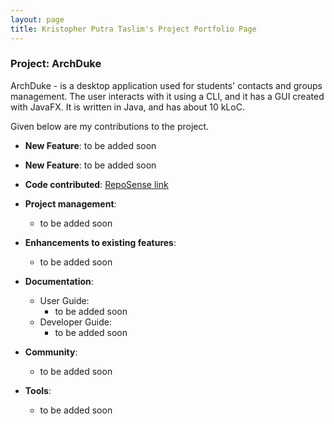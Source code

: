 ```yaml
---
layout: page
title: Kristopher Putra Taslim's Project Portfolio Page
---
```


### Project: ArchDuke

ArchDuke - is a desktop application used for students' contacts and groups management. The user interacts with it using a CLI, and it has a GUI created with JavaFX. It is written in Java, and has about 10 kLoC.

Given below are my contributions to the project.

* **New Feature**: to be added soon

* **New Feature**: to be added soon

* **Code contributed**: [RepoSense link](https://nus-cs2103-ay2122s2.github.io/tp-dashboard/?search=kristopherptaslim&breakdown=true&sort=groupTitle&sortWithin=title&since=2022-02-18&timeframe=commit&mergegroup=&groupSelect=groupByRepos&checkedFileTypes=docs~functional-code~test-code~other&tabOpen=true&tabType=authorship&tabAuthor=kahleongq&tabRepo=AY2122S2-CS2103-W16-3%2Ftp%5Bmaster%5D&authorshipIsMergeGroup=false&authorshipFileTypes=&authorshipIsBinaryFileTypeChecked=false&zA=kahleongq&zR=AY2122S2-CS2103-W16-3%2Ftp%5Bmaster%5D&zACS=NaN&zS=2022-02-18&zFS=kahleongq&zU=2022-03-03&zMG=false&zFTF=commit&zFGS=groupByRepos&zFR=false)

* **Project management**:
    * to be added soon

* **Enhancements to existing features**:
    * to be added soon

* **Documentation**:
    * User Guide:
        * to be added soon
    * Developer Guide:
        * to be added soon

* **Community**:
    * to be added soon

* **Tools**:
    * to be added soon
    